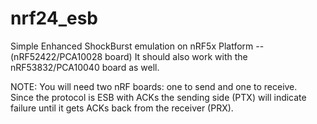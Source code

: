 # nrf24_esb
Simple Enhanced ShockBurst emulation on nRF5x Platform -- (nRF52422/PCA10028 board)
It should also work with the nRF53832/PCA10040 board as well.

NOTE: You will need two nRF boards: one to send and one to receive.  
Since the protocol is ESB with ACKs the sending side (PTX) will indicate failure until it gets ACKs back from the receiver (PRX).

